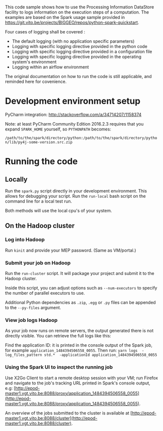 This code sample shows how to use the Processing Information DataStore facility to logs information on the execution steps of a computation. The examples are based on the Spark usage sample provided in https://git.vito.be/projects/BIGGEO/repos/python-spark-quickstart.

Four cases of logging shall be covered :
- The default logging (with no application specific parameters)
- Logging with specific logging directive provided in the python code
- Logging with specific logging directive provided in a configuration file
- Logging with specific logging directive provided in the operating system's environment
- Logging within an airflow environment

The original documentation on how to run the code is still applicable, and reminded here for covenience.

# Development environment setup

PyCharm integration: http://stackoverflow.com/a/34714207/1158374

Note: at least PyCharm Community Edition 2016.2.3 requires that you expand `SPARK_HOME` yourself, so `PYTHONPATH` becomes:

`/path/to/the/spark/directory/python:/path/to/the/spark/directory/python/lib/py4j-some-version.src.zip`

# Running the code
## Locally
Run the `spark.py` script directly in your development environment. This allows for debugging your script.
Run the `run-local` bash script on the command line for a local test run.

Both methods will use the local cpu's of your system. 
## On the Hadoop cluster
### Log into Hadoop
Run `kinit` and provide your MEP password. (Same as VM/portal.)

### Submit your job on Hadoop
Run the `run-cluster` script. It will package your project and submit it to the Hadoop cluster.

Inside this script, you can adjust options such as `--num-executors` to specify the number of parallel executors to use.

Additional Python dependencies as `.zip`, `.egg` or `.py` files can be appended to the `--py-files` argument.

### View job logs Hadoop
As your job now runs on remote servers, the output generated there is not directly visible. You can retrieve the full logs like this:

Find the application ID: it is printed in the console output of the Spark job, for example `application_1484394506558_0055`. Then run:
`yarn logs  -log_files_pattern std.*  -applicationId application_1484394506558_0055`

### Using the Spark UI to inspect the running job
Use X2Go Client to start a remote desktop session with your VM; run Firefox and navigate to the job's tracking URL printed in
Spark's console output, e.g:
[http://epod-master1.vgt.vito.be:8088/proxy/application_1484394506558_0055](http://epod-master1.vgt.vito.be:8088/proxy/application_1484394506558_0055).

An overview of the jobs submitted to the cluster is available at
[http://epod-master1.vgt.vito.be:8088/cluster](http://epod-master1.vgt.vito.be:8088/cluster).
